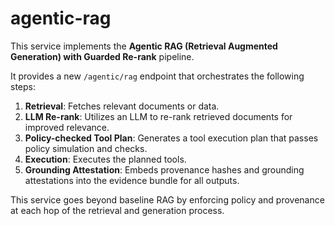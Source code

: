 # agentic-rag

This service implements the **Agentic RAG (Retrieval Augmented Generation) with Guarded Re-rank** pipeline.

It provides a new `/agentic/rag` endpoint that orchestrates the following steps:
1.  **Retrieval**: Fetches relevant documents or data.
2.  **LLM Re-rank**: Utilizes an LLM to re-rank retrieved documents for improved relevance.
3.  **Policy-checked Tool Plan**: Generates a tool execution plan that passes policy simulation and checks.
4.  **Execution**: Executes the planned tools.
5.  **Grounding Attestation**: Embeds provenance hashes and grounding attestations into the evidence bundle for all outputs.

This service goes beyond baseline RAG by enforcing policy and provenance at each hop of the retrieval and generation process.
